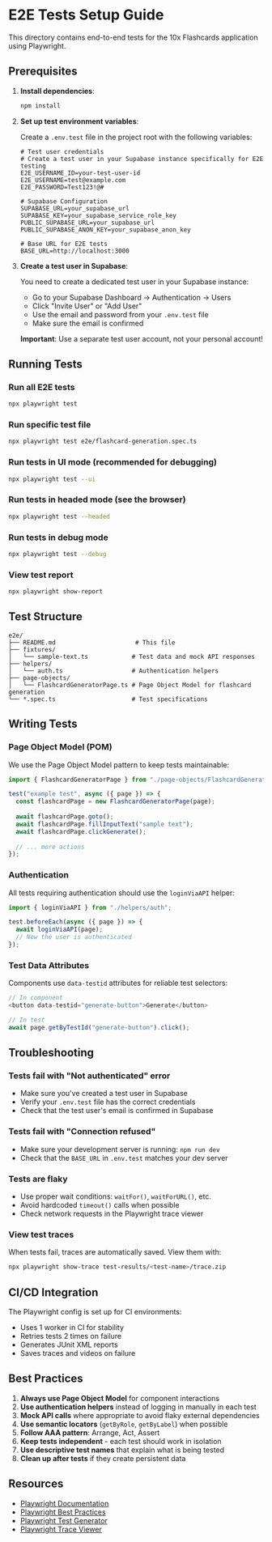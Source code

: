 # E2E Tests Setup Guide

This directory contains end-to-end tests for the 10x Flashcards application using Playwright.

## Prerequisites

1. **Install dependencies**:
   ```bash
   npm install
   ```

2. **Set up test environment variables**:
   
   Create a `.env.test` file in the project root with the following variables:
   
   ```env
   # Test user credentials
   # Create a test user in your Supabase instance specifically for E2E testing
   E2E_USERNAME_ID=your-test-user-id
   E2E_USERNAME=test@example.com
   E2E_PASSWORD=Test123!@#
   
   # Supabase Configuration
   SUPABASE_URL=your_supabase_url
   SUPABASE_KEY=your_supabase_service_role_key
   PUBLIC_SUPABASE_URL=your_supabase_url
   PUBLIC_SUPABASE_ANON_KEY=your_supabase_anon_key
   
   # Base URL for E2E tests
   BASE_URL=http://localhost:3000
   ```

3. **Create a test user in Supabase**:
   
   You need to create a dedicated test user in your Supabase instance:
   
   - Go to your Supabase Dashboard → Authentication → Users
   - Click "Invite User" or "Add User"
   - Use the email and password from your `.env.test` file
   - Make sure the email is confirmed
   
   **Important**: Use a separate test user account, not your personal account!

## Running Tests

### Run all E2E tests
```bash
npx playwright test
```

### Run specific test file
```bash
npx playwright test e2e/flashcard-generation.spec.ts
```

### Run tests in UI mode (recommended for debugging)
```bash
npx playwright test --ui
```

### Run tests in headed mode (see the browser)
```bash
npx playwright test --headed
```

### Run tests in debug mode
```bash
npx playwright test --debug
```

### View test report
```bash
npx playwright show-report
```

## Test Structure

```
e2e/
├── README.md                      # This file
├── fixtures/
│   └── sample-text.ts            # Test data and mock API responses
├── helpers/
│   └── auth.ts                   # Authentication helpers
├── page-objects/
│   └── FlashcardGeneratorPage.ts # Page Object Model for flashcard generation
└── *.spec.ts                     # Test specifications
```

## Writing Tests

### Page Object Model (POM)

We use the Page Object Model pattern to keep tests maintainable:

```typescript
import { FlashcardGeneratorPage } from "./page-objects/FlashcardGeneratorPage";

test("example test", async ({ page }) => {
  const flashcardPage = new FlashcardGeneratorPage(page);
  
  await flashcardPage.goto();
  await flashcardPage.fillInputText("sample text");
  await flashcardPage.clickGenerate();
  
  // ... more actions
});
```

### Authentication

All tests requiring authentication should use the `loginViaAPI` helper:

```typescript
import { loginViaAPI } from "./helpers/auth";

test.beforeEach(async ({ page }) => {
  await loginViaAPI(page);
  // Now the user is authenticated
});
```

### Test Data Attributes

Components use `data-testid` attributes for reliable test selectors:

```typescript
// In component
<button data-testid="generate-button">Generate</button>

// In test
await page.getByTestId("generate-button").click();
```

## Troubleshooting

### Tests fail with "Not authenticated" error

- Make sure you've created a test user in Supabase
- Verify your `.env.test` file has the correct credentials
- Check that the test user's email is confirmed in Supabase

### Tests fail with "Connection refused"

- Make sure your development server is running: `npm run dev`
- Check that the `BASE_URL` in `.env.test` matches your dev server

### Tests are flaky

- Use proper wait conditions: `waitFor()`, `waitForURL()`, etc.
- Avoid hardcoded `timeout()` calls when possible
- Check network requests in the Playwright trace viewer

### View test traces

When tests fail, traces are automatically saved. View them with:

```bash
npx playwright show-trace test-results/<test-name>/trace.zip
```

## CI/CD Integration

The Playwright config is set up for CI environments:

- Uses 1 worker in CI for stability
- Retries tests 2 times on failure
- Generates JUnit XML reports
- Saves traces and videos on failure

## Best Practices

1. **Always use Page Object Model** for component interactions
2. **Use authentication helpers** instead of logging in manually in each test
3. **Mock API calls** where appropriate to avoid flaky external dependencies
4. **Use semantic locators** (`getByRole`, `getByLabel`) when possible
5. **Follow AAA pattern**: Arrange, Act, Assert
6. **Keep tests independent** - each test should work in isolation
7. **Use descriptive test names** that explain what is being tested
8. **Clean up after tests** if they create persistent data

## Resources

- [Playwright Documentation](https://playwright.dev/)
- [Playwright Best Practices](https://playwright.dev/docs/best-practices)
- [Playwright Test Generator](https://playwright.dev/docs/codegen)
- [Playwright Trace Viewer](https://playwright.dev/docs/trace-viewer)

